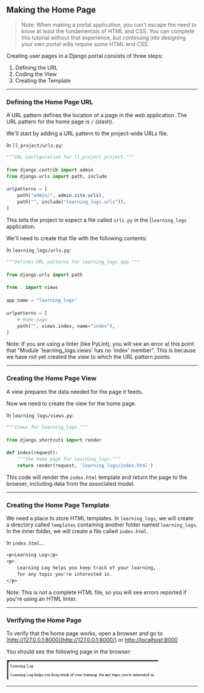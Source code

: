 ## Making the Home Page

> Note: When making a portal application, you can't escape the need
> to know at least the fundamentals of HTML and CSS. You can
> complete this tutorial without that experience, but continuing into
> designing your own portal wills require some HTML and CSS.

Creating user pages in a Django portal consists of three steps:

1. Defining the URL
2. Coding the View
3. Creating the Template

---

### Defining the Home Page URL

A URL pattern defines the location of a page in the web application. The URL pattern for the home page is `/` (slash).

We'll start by adding a URL pattern to the project-wide URLs file.

In `ll_project/urls.py`:

```python
"""URL configuration for ll_project project."""

from django.contrib import admin
from django.urls import path, include

urlpatterns = [
    path("admin/", admin.site.urls),
    path("", include("learning_logs.urls")),
]
```

This tells the project to expect a file called `urls.py` in the |`learning_logs` application.

We'll need to create that file with the following contents:

In `learning_logs/urls.py`:

```python
"""Defines URL patterns for learning_logs app."""

from django.urls import path

from . import views

app_name = "learning_logs"

urlpatterns = [
    # Home page
    path("", views.index, name="index"),
]
```

Note: If you are using a linter (like PyLint), you will see an error
at this point that "Module 'learning_logs.views' has no 'index' 
member". This is because we have not yet created the view to which 
the URL pattern points.

---

### Creating the Home Page View

A view prepares the data needed for the page it feeds.

Now we need to create the view for the home page.

In `learning_logs/views.py`:

```python
"""Views for learning_logs."""

from django.shortcuts import render

def index(request):
    """The home page for learning_logs."""
    return render(request, 'learning_logs/index.html')
```

This code will render the `index.html` template and return the page 
to the browser, including data from the associated model.

---

### Creating the Home Page Template

We need a place to store HTML templates. In `learning_logs`, we will
create a directory called `templates` containing another folder named `learning_logs`. In the inner folder, we will create a file called `index.html`.

In `index.html`...

```html
<p>Learning Log</p>
<p>
    Learning Log helps you keep track of your learning,
    for any topic you're interested in.
</p>
```

Note: This is not a complete HTML file, so you will see errors
reported if you're using an HTML linter.

---

### Verifying the Home Page

To verify that the home page works, open a browser and go to
[http://127.0.0.1:8000](http://127.0.0.1:8000/) or
[http://localhost:8000](http://localhost:8000/)

You should see the following page in the browser:

<img src="../../images/home_page.png" alt="home page" style="width:400px;">

---
